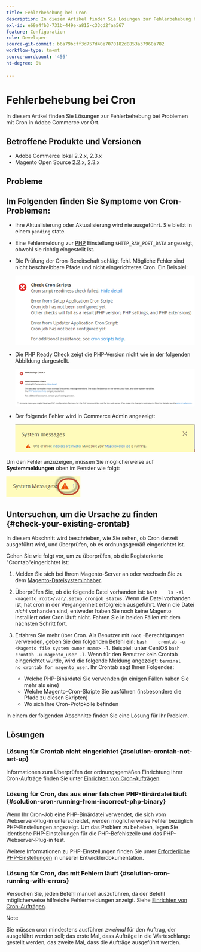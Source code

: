 ```yaml
---
title: Fehlerbehebung bei Cron
description: In diesem Artikel finden Sie Lösungen zur Fehlerbehebung bei Problemen mit Cron in Adobe Commerce vor Ort.
exl-id: e69a4fb3-731b-449e-a815-c33cd2faa567
feature: Configuration
role: Developer
source-git-commit: b6a79bcff3d757d40e7070182d8853a37960a782
workflow-type: tm+mt
source-wordcount: '456'
ht-degree: 0%

---
```


# Fehlerbehebung bei Cron

In diesem Artikel finden Sie Lösungen zur Fehlerbehebung bei Problemen mit Cron in Adobe Commerce vor Ort.

## Betroffene Produkte und Versionen

* Adobe Commerce lokal 2.2.x, 2.3.x
* Magento Open Source 2.2.x, 2.3.x

## Probleme

## Im Folgenden finden Sie Symptome von Cron-Problemen:

* Ihre Aktualisierung oder Aktualisierung wird nie ausgeführt. Sie bleibt in einem `pending` state.
* Eine Fehlermeldung zur [PHP](https://glossary.magento.com/php) Einstellung `$HTTP_RAW_POST_DATA` angezeigt, obwohl sie richtig eingestellt ist.
* Die Prüfung der Cron-Bereitschaft schlägt fehl. Mögliche Fehler sind nicht beschreibbare Pfade und nicht eingerichtetes Cron. Ein Beispiel:

  ![upgr-tshooting-no-cron2.png](assets/upgr-tshoot-no-cron2.png)

* Die PHP Ready Check zeigt die PHP-Version nicht wie in der folgenden Abbildung dargestellt.

  ![screen_shot_2019-08-29_at_1.36.08_PM.png](assets/Screen_Shot_2019-08-29_at_1.36.08_PM.png)

* Der folgende Fehler wird in Commerce Admin angezeigt:

  ![compman-cron-not-running.png](assets/compman-cron-not-running.png)

Um den Fehler anzuzeigen, müssen Sie möglicherweise auf **Systemmeldungen** oben im Fenster wie folgt:

![compman_sys-messages.png](assets/compman_sys-messages.png)

## Untersuchen, um die Ursache zu finden {#check-your-existing-crontab}

In diesem Abschnitt wird beschrieben, wie Sie sehen, ob Cron derzeit ausgeführt wird, und überprüfen, ob es ordnungsgemäß eingerichtet ist.

Gehen Sie wie folgt vor, um zu überprüfen, ob die Registerkarte &quot;Crontab&quot;eingerichtet ist:

1. Melden Sie sich bei Ihrem Magento-Server an oder wechseln Sie zu dem [Magento-Dateisysteminhaber](https://devdocs.magento.com/guides/v2.3/install-gde/prereq/file-sys-perms-over.html).
1. Überprüfen Sie, ob die folgende Datei vorhanden ist:    `bash    ls -al <magento_root>/var/.setup_cronjob_status`. Wenn die Datei vorhanden ist, hat cron in der Vergangenheit erfolgreich ausgeführt. Wenn die Datei *nicht* vorhanden sind, entweder haben Sie noch keine Magento installiert oder Cron läuft nicht. Fahren Sie in beiden Fällen mit dem nächsten Schritt fort.
1. Erfahren Sie mehr über Cron. Als Benutzer mit `root` -Berechtigungen verwenden, geben Sie den folgenden Befehl ein:    `bash    crontab -u <Magento file system owner name> -l`. Beispiel: unter CentOS `bash    crontab -u magento_user -l`.  Wenn für den Benutzer kein Crontab eingerichtet wurde, wird die folgende Meldung angezeigt:    `terminal    no crontab for magento_user`. Ihr Crontab sagt Ihnen Folgendes:

   * Welche PHP-Binärdatei Sie verwenden (in einigen Fällen haben Sie mehr als eine)
   * Welche Magento-Cron-Skripte Sie ausführen (insbesondere die Pfade zu diesen Skripten)
   * Wo sich Ihre Cron-Protokolle befinden

In einem der folgenden Abschnitte finden Sie eine Lösung für Ihr Problem.

## Lösungen

### Lösung für Crontab nicht eingerichtet {#solution-crontab-not-set-up}

Informationen zum Überprüfen der ordnungsgemäßen Einrichtung Ihrer Cron-Aufträge finden Sie unter [Einrichten von Cron-Aufträgen](https://devdocs.magento.com/guides/v2.3/install-gde/install/post-install-config.html#post-install-cron).

### Lösung für Cron, das aus einer falschen PHP-Binärdatei läuft {#solution-cron-running-from-incorrect-php-binary}

Wenn Ihr Cron-Job eine PHP-Binärdatei verwendet, die sich vom Webserver-Plug-in unterscheidet, werden möglicherweise Fehler bezüglich PHP-Einstellungen angezeigt. Um das Problem zu beheben, legen Sie identische PHP-Einstellungen für die PHP-Befehlszeile und das PHP-Webserver-Plug-in fest.

Weitere Informationen zu PHP-Einstellungen finden Sie unter [Erforderliche PHP-Einstellungen](https://devdocs.magento.com/guides/v2.3/install-gde/prereq/php-settings.html) in unserer Entwicklerdokumentation.

### Lösung für Cron, das mit Fehlern läuft {#solution-cron-running-with-errors}

Versuchen Sie, jeden Befehl manuell auszuführen, da der Befehl möglicherweise hilfreiche Fehlermeldungen anzeigt. Siehe [Einrichten von Cron-Aufträgen](https://devdocs.magento.com/guides/v2.3/install-gde/install/post-install-config.html#post-install-cron).

>[!NOTE]
>
>Sie müssen cron mindestens ausführen *zweimal* für den Auftrag, der ausgeführt werden soll; das erste Mal, dass Aufträge in die Warteschlange gestellt werden, das zweite Mal, dass die Aufträge ausgeführt werden.
